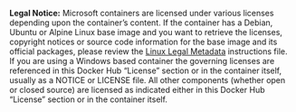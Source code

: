 **Legal Notice:** Microsoft containers are licensed under various licenses depending upon the container’s content. If the container has a Debian, Ubuntu or Alpine Linux base image and you want to retrieve the licenses, copyright notices or source code information for the base image and its official packages, please review the [Linux Legal Metadata](https://github.com/microsoft/containerregistry/blob/master/legal/Linux-Legal-Metadata.md) instructions file. If you are using a Windows based container the governing licenses are referenced in this Docker Hub “License” section or in the container itself, usually as a NOTICE or LICENSE file.  All other components (whether open or closed source) are licensed as indicated either in this Docker Hub “License” section or in the container itself.
